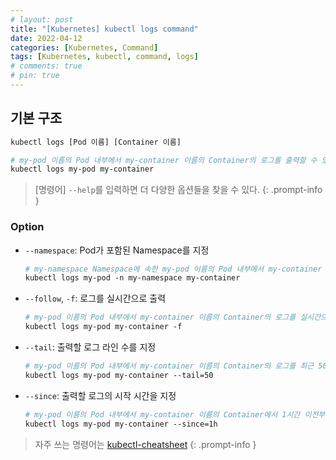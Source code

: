 ```yaml
---
# layout: post
title: "[Kubernetes] kubectl logs command"
date: 2022-04-12
categories: [Kubernetes, Command]
tags: [Kubernetes, kubectl, command, logs]
# comments: true
# pin: true
---
```


## 기본 구조

```bash
kubectl logs [Pod 이름] [Container 이름]

# my-pod 이름의 Pod 내부에서 my-container 이름의 Container의 로그를 출력할 수 있다.
kubectl logs my-pod my-container
```

> [명령어] `--help`를 입력하면 더 다양한 옵션들을 찾을 수 있다.
{: .prompt-info }

### Option

- `--namespace`: Pod가 포함된 Namespace를 지정
    ```bash
    # my-namespace Namespace에 속한 my-pod 이름의 Pod 내부에서 my-container 이름의 Container의 로그를 출력
    kubectl logs my-pod -n my-namespace my-container
    ```

- `--follow`, `-f`: 로그를 실시간으로 출력
    ```bash
    # my-pod 이름의 Pod 내부에서 my-container 이름의 Container의 로그를 실시간으로 출력
    kubectl logs my-pod my-container -f
    ```

- `--tail`: 출력할 로그 라인 수를 지정
    ```bash
    # my-pod 이름의 Pod 내부에서 my-container 이름의 Container의 로그를 최근 50개 라인만 출력
    kubectl logs my-pod my-container --tail=50
    ```

- `--since`: 출력할 로그의 시작 시간을 지정
    ```bash
    # my-pod 이름의 Pod 내부에서 my-container 이름의 Container에서 1시간 이전부터 출력할 로그를 선택
    kubectl logs my-pod my-container --since=1h
    ```

> 자주 쓰는 명령어는 [kubectl-cheatsheet](https://kubernetes.io/docs/reference/kubectl/cheatsheet/)
{: .prompt-info }
